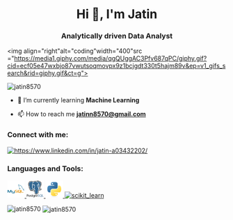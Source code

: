 <h1 align="center">Hi 👋, I'm Jatin</h1>
<h3 align="center">Analytically driven Data Analyst</h3>

<img align="right"alt="coding"width="400"src ="https://media1.giphy.com/media/qgQUggAC3Pfv687qPC/giphy.gif?cid=ecf05e47wxbjo87vwutsoqmovpx9z1bcjgdt330t5hajm89v&ep=v1_gifs_search&rid=giphy.gif&ct=g">

<p align="left"> <img src="https://komarev.com/ghpvc/?username=jatin8570&label=Profile%20views&color=0e75b6&style=flat" alt="jatin8570" /> </p>

- 🌱 I’m currently learning **Machine Learning**

- 📫 How to reach me **jatinn8570@gmail.com**

<h3 align="left">Connect with me:</h3>
<p align="left">
<a href="https://linkedin.com/in/https://www.linkedin.com/in/jatin-a03432202/" target="blank"><img align="center" src="https://raw.githubusercontent.com/rahuldkjain/github-profile-readme-generator/master/src/images/icons/Social/linked-in-alt.svg" alt="https://www.linkedin.com/in/jatin-a03432202/" height="30" width="40" /></a>
</p>

<h3 align="left">Languages and Tools:</h3>
<p align="left"> <a href="https://www.mysql.com/" target="_blank" rel="noreferrer"> <img src="https://raw.githubusercontent.com/devicons/devicon/master/icons/mysql/mysql-original-wordmark.svg" alt="mysql" width="40" height="40"/> </a> <a href="https://www.postgresql.org" target="_blank" rel="noreferrer"> <img src="https://raw.githubusercontent.com/devicons/devicon/master/icons/postgresql/postgresql-original-wordmark.svg" alt="postgresql" width="40" height="40"/> </a> <a href="https://www.python.org" target="_blank" rel="noreferrer"> <img src="https://raw.githubusercontent.com/devicons/devicon/master/icons/python/python-original.svg" alt="python" width="40" height="40"/> </a> <a href="https://scikit-learn.org/" target="_blank" rel="noreferrer"> <img src="https://upload.wikimedia.org/wikipedia/commons/0/05/Scikit_learn_logo_small.svg" alt="scikit_learn" width="40" height="40"/> </a> </p>

<p><img align="left" src="https://github-readme-stats.vercel.app/api/top-langs?username=jatin8570&show_icons=true&locale=en&layout=compact" alt="jatin8570" /></p>

<p>&nbsp;<img align="center" src="https://github-readme-stats.vercel.app/api?username=jatin8570&show_icons=true&locale=en" alt="jatin8570" /></p>


<!--
**jatin8570/jatin8570** is a ✨ _special_ ✨ repository because its `README.md` (this file) appears on your GitHub profile.

Here are some ideas to get you started:

- 🔭 I’m currently working on ...
- 🌱 I’m currently learning ...
- 👯 I’m looking to collaborate on ...
- 🤔 I’m looking for help with ...
- 💬 Ask me about ...
- 📫 How to reach me: ...
- 😄 Pronouns: ...
- ⚡ Fun fact: ...
-->
